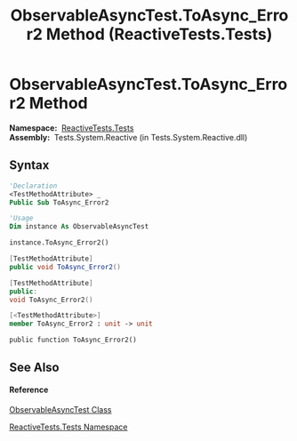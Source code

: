 ﻿---
title: ObservableAsyncTest.ToAsync_Error2 Method  (ReactiveTests.Tests)
TOCTitle: ToAsync_Error2 Method
ms:assetid: M:ReactiveTests.Tests.ObservableAsyncTest.ToAsync_Error2
ms:mtpsurl: https://msdn.microsoft.com/en-us/library/reactivetests.tests.observableasynctest.toasync_error2(v=VS.103)
ms:contentKeyID: 36620224
ms.date: 06/28/2011
mtps_version: v=VS.103
f1_keywords:
- ReactiveTests.Tests.ObservableAsyncTest.ToAsync_Error2
dev_langs:
- CSharp
- JScript
- VB
- FSharp
- c++
---

# ObservableAsyncTest.ToAsync\_Error2 Method

**Namespace:**  [ReactiveTests.Tests](hh289046\(v=vs.103\).md)  
**Assembly:**  Tests.System.Reactive (in Tests.System.Reactive.dll)

## Syntax

``` vb
'Declaration
<TestMethodAttribute> _
Public Sub ToAsync_Error2
```

``` vb
'Usage
Dim instance As ObservableAsyncTest

instance.ToAsync_Error2()
```

``` csharp
[TestMethodAttribute]
public void ToAsync_Error2()
```

``` c++
[TestMethodAttribute]
public:
void ToAsync_Error2()
```

``` fsharp
[<TestMethodAttribute>]
member ToAsync_Error2 : unit -> unit 
```

``` jscript
public function ToAsync_Error2()
```

## See Also

#### Reference

[ObservableAsyncTest Class](hh314747\(v=vs.103\).md)

[ReactiveTests.Tests Namespace](hh289046\(v=vs.103\).md)

